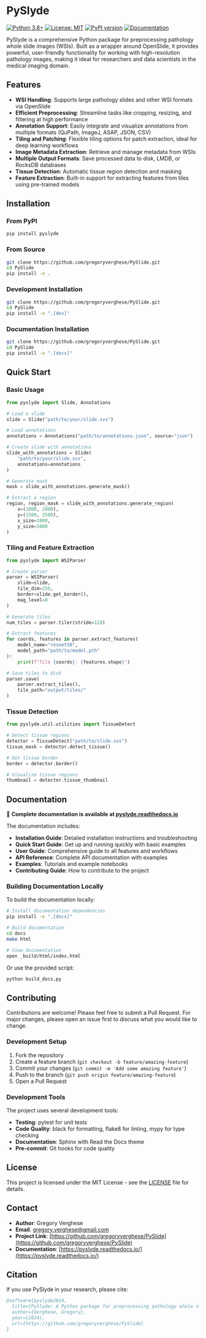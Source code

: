 # PySlyde

[![Python 3.8+](https://img.shields.io/badge/python-3.8+-blue.svg)](https://www.python.org/downloads/)
[![License: MIT](https://img.shields.io/badge/License-MIT-yellow.svg)](https://opensource.org/licenses/MIT)
[![PyPI version](https://badge.fury.io/py/pyslyde.svg)](https://badge.fury.io/py/pyslyde)
[![Documentation](https://readthedocs.org/projects/pyslyde/badge/?version=latest)](https://pyslyde.readthedocs.io/en/latest/)

PySlyde is a comprehensive Python package for preprocessing pathology whole slide images (WSIs). Built as a wrapper around OpenSlide, it provides powerful, user-friendly functionality for working with high-resolution pathology images, making it ideal for researchers and data scientists in the medical imaging domain.

## Features

- **WSI Handling**: Supports large pathology slides and other WSI formats via OpenSlide
- **Efficient Preprocessing**: Streamline tasks like cropping, resizing, and filtering at high performance
- **Annotation Support**: Easily integrate and visualize annotations from multiple formats (QuPath, ImageJ, ASAP, JSON, CSV)
- **Tiling and Patching**: Flexible tiling options for patch extraction, ideal for deep learning workflows
- **Image Metadata Extraction**: Retrieve and manage metadata from WSIs
- **Multiple Output Formats**: Save processed data to disk, LMDB, or RocksDB databases
- **Tissue Detection**: Automatic tissue region detection and masking
- **Feature Extraction**: Built-in support for extracting features from tiles using pre-trained models

## Installation

### From PyPI

```bash
pip install pyslyde
```

### From Source

```bash
git clone https://github.com/gregoryverghese/PySlide.git
cd PySlide
pip install -e .
```

### Development Installation

```bash
git clone https://github.com/gregoryverghese/PySlide.git
cd PySlide
pip install -e ".[dev]"
```

### Documentation Installation

```bash
git clone https://github.com/gregoryverghese/PySlide.git
cd PySlide
pip install -e ".[docs]"
```

## Quick Start

### Basic Usage

```python
from pyslyde import Slide, Annotations

# Load a slide
slide = Slide("path/to/your/slide.svs")

# Load annotations
annotations = Annotations("path/to/annotations.json", source="json")

# Create slide with annotations
slide_with_annotations = Slide(
    "path/to/your/slide.svs",
    annotations=annotations
)

# Generate mask
mask = slide_with_annotations.generate_mask()

# Extract a region
region, region_mask = slide_with_annotations.generate_region(
    x=(1000, 2000),
    y=(1500, 2500),
    x_size=1000,
    y_size=1000
)
```

### Tiling and Feature Extraction

```python
from pyslyde import WSIParser

# Create parser
parser = WSIParser(
    slide=slide,
    tile_dim=256,
    border=slide.get_border(),
    mag_level=0
)

# Generate tiles
num_tiles = parser.tiler(stride=128)

# Extract features
for coords, features in parser.extract_features(
    model_name="resnet50",
    model_path="path/to/model.pth"
):
    print(f"Tile {coords}: {features.shape}")

# Save tiles to disk
parser.save(
    parser.extract_tiles(),
    tile_path="output/tiles/"
)
```

### Tissue Detection

```python
from pyslyde.util.utilities import TissueDetect

# Detect tissue regions
detector = TissueDetect("path/to/slide.svs")
tissue_mask = detector.detect_tissue()

# Get tissue border
border = detector.border()

# Visualize tissue regions
thumbnail = detector.tissue_thumbnail
```

## Documentation

📖 **Complete documentation is available at [pyslyde.readthedocs.io](https://pyslyde.readthedocs.io/)**

The documentation includes:

- **Installation Guide**: Detailed installation instructions and troubleshooting
- **Quick Start Guide**: Get up and running quickly with basic examples
- **User Guide**: Comprehensive guide to all features and workflows
- **API Reference**: Complete API documentation with examples
- **Examples**: Tutorials and example notebooks
- **Contributing Guide**: How to contribute to the project

### Building Documentation Locally

To build the documentation locally:

```bash
# Install documentation dependencies
pip install -e ".[docs]"

# Build documentation
cd docs
make html

# View documentation
open _build/html/index.html
```

Or use the provided script:

```bash
python build_docs.py
```

## Contributing

Contributions are welcome! Please feel free to submit a Pull Request. For major changes, please open an issue first to discuss what you would like to change.

### Development Setup

1. Fork the repository
2. Create a feature branch (`git checkout -b feature/amazing-feature`)
3. Commit your changes (`git commit -m 'Add some amazing feature'`)
4. Push to the branch (`git push origin feature/amazing-feature`)
5. Open a Pull Request

### Development Tools

The project uses several development tools:

- **Testing**: pytest for unit tests
- **Code Quality**: black for formatting, flake8 for linting, mypy for type checking
- **Documentation**: Sphinx with Read the Docs theme
- **Pre-commit**: Git hooks for code quality

## License

This project is licensed under the MIT License - see the [LICENSE](LICENSE) file for details.

## Contact

- **Author**: Gregory Verghese
- **Email**: gregory.verghese@gmail.com
- **Project Link**: [https://github.com/gregoryverghese/PySlide](https://github.com/gregoryverghese/PySlide)
- **Documentation**: [https://pyslyde.readthedocs.io/](https://pyslyde.readthedocs.io/)

## Citation

If you use PySlyde in your research, please cite:

```bibtex
@software{pyslyde2024,
  title={PySlyde: A Python package for preprocessing pathology whole slide images},
  author={Verghese, Gregory},
  year={2024},
  url={https://github.com/gregoryverghese/PySlide}
}
```






